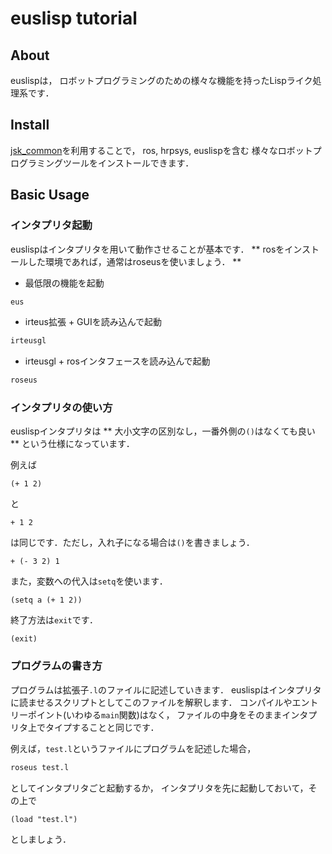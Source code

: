 # euslisp tutorial

## About

euslispは，
ロボットプログラミングのための様々な機能を持ったLispライク処理系です．


## Install

[jsk_common]を利用することで，
ros, hrpsys, euslispを含む
様々なロボットプログラミングツールをインストールできます．

[jsk_common]: https://github.com/jsk-ros-pkg/jsk_common


## Basic Usage

### インタプリタ起動

euslispはインタプリタを用いて動作させることが基本です．
** rosをインストールした環境であれば，通常はroseusを使いましょう． **

- 最低限の機能を起動

```bash
eus
```

- irteus拡張 + GUIを読み込んで起動

```bash
irteusgl
```

- irteusgl + rosインタフェースを読み込んで起動

```bash
roseus
```

### インタプリタの使い方

euslispインタプリタは
** 大小文字の区別なし，一番外側の`()`はなくても良い **
という仕様になっています．

例えば

```
(+ 1 2)
```

と

```
+ 1 2
```

は同じです．ただし，入れ子になる場合は`()`を書きましょう．

```
+ (- 3 2) 1
```

また，変数への代入は`setq`を使います．

```
(setq a (+ 1 2))
```

終了方法は`exit`です．

```
(exit)
```


### プログラムの書き方

プログラムは拡張子`.l`のファイルに記述していきます．
euslispはインタプリタに読ませるスクリプトとしてこのファイルを解釈します．
コンパイルやエントリーポイント(いわゆる`main`関数)はなく，
ファイルの中身をそのままインタプリタ上でタイプすることと同じです．

例えば，`test.l`というファイルにプログラムを記述した場合，

```bash
roseus test.l
```

としてインタプリタごと起動するか，
インタプリタを先に起動しておいて，その上で
```
(load "test.l")
```

としましょう．



